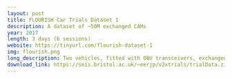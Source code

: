 ```yaml
---
layout: post
title: FLOURISH Car Trials Dataset 1
description: A dataset of ~50M exchanged CAMs 
year: 2017
length: 3 days (6 sessions)
website: https://tinyurl.com/flourish-dataset-1
img: flourish.png
long_description: Two vehicles, fitted with OBU transceivers, exchanged broadcasts Cooperative Awareness Messages (CAMs) with three RSUs, over the period of 6 recorded sessions of ∼2h each. The experiment was conducted over the licensed DSRC band. Each transmitted and received CAM is logged along with its RSSI value and accurate positioning information. The data are presented in raw PCAP traces and post-processed CSV files.
download_link: https://seis.bristol.ac.uk/~eerjp/v2xtrials/trialData.zip
---
```



